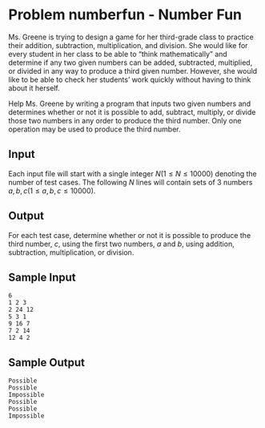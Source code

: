 # Problem numberfun - Number Fun

Ms. Greene is trying to design a game for her third-grade class to practice their addition, subtraction, multiplication, and division. She would like for every student in her class to be able to “think mathematically” and determine if any two given numbers can be added, subtracted, multiplied, or divided in any way to produce a third given number. However, she would like to be able to check her students’ work quickly without having to think about it herself.

Help Ms. Greene by writing a program that inputs two given numbers and determines whether or not it is possible to add, subtract, multiply, or divide those two numbers in any order to produce the third number. Only one operation may be used to produce the third number.

## Input

Each input file will start with a single integer $N (1 ≤ N ≤ 10000)$ denoting the number of test cases. The following $N$ lines will contain sets of $3$ numbers $a, b, c (1 ≤ a, b, c ≤ 10000)$.

## Output

For each test case, determine whether or not it is possible to produce the third number, $c$, using the first two numbers, $a$ and $b$, using addition, subtraction, multiplication, or division.

## Sample Input

```text
6
1 2 3
2 24 12
5 3 1
9 16 7
7 2 14
12 4 2
```

## Sample Output

```text
Possible
Possible
Impossible
Possible
Possible
Impossible
```
